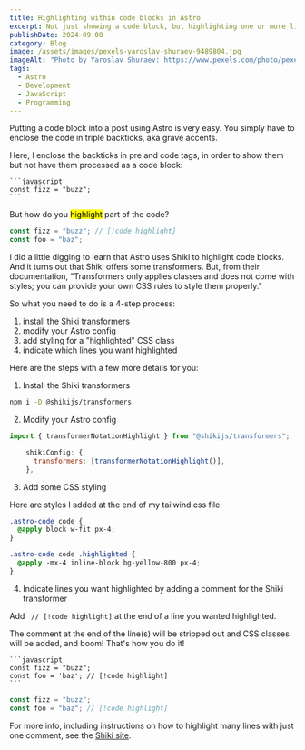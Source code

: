 ```yaml
---
title: Highlighting within code blocks in Astro
excerpt: Not just showing a code block, but highlighting one or more lines within it.
publishDate: 2024-09-08
category: Blog
image: /assets/images/pexels-yaroslav-shuraev-9489804.jpg
imageAlt: "Photo by Yaroslav Shuraev: https://www.pexels.com/photo/pexels-yaroslav-shuraev-9489804/"
tags:
  - Astro
  - Development
  - JavaScript
  - Programming
---
```


Putting a code block into a post using Astro is very easy. You simply have to enclose the code in triple backticks, aka grave accents.

Here, I enclose the backticks in pre and code tags, in order to show them but not have them processed as a code block:

<pre class="show-backticks"><code>```javascript
const fizz = "buzz";
```</code></pre>

But how do you <mark>highlight</mark> part of the code?

```javascript
const fizz = "buzz"; // [!code highlight]
const foo = "baz";
```

I did a little digging to learn that Astro uses Shiki to highlight code blocks. And it turns out that Shiki offers some transformers. But, from their documentation, "Transformers only applies classes and does not come with styles; you can provide your own CSS rules to style them properly."

So what you need to do is a 4-step process:

1. install the Shiki transformers
2. modify your Astro config
3. add styling for a "highlighted" CSS class
4. indicate which lines you want highlighted

Here are the steps with a few more details for you:

1. Install the Shiki transformers

```bash
npm i -D @shikijs/transformers
```

2. Modify your Astro config

```javascript
import { transformerNotationHighlight } from "@shikijs/transformers";
```

```javascript
    shikiConfig: {
      transformers: [transformerNotationHighlight()],
    },
```

3. Add some CSS styling

Here are styles I added at the end of my tailwind.css file:

```css
.astro-code code {
  @apply block w-fit px-4;
}

.astro-code code .highlighted {
  @apply -mx-4 inline-block bg-yellow-800 px-4;
}
```

4. Indicate lines you want highlighted by adding a comment for the Shiki transformer

Add ` // [!code highlight]` at the end of a line you wanted highlighted.

The comment at the end of the line(s) will be stripped out and CSS classes will be added, and boom! That's how you do it!

<pre class="show-backticks"><code>```javascript
const fizz = "buzz";
const foo = 'baz'; // [!code highlight]
```</code></pre>

```javascript
const fizz = "buzz";
const foo = "baz"; // [!code highlight]
```

For more info, including instructions on how to highlight many lines with just one comment, see the [Shiki site](https://shiki.style/packages/transformers#transformernotationhighlight).
